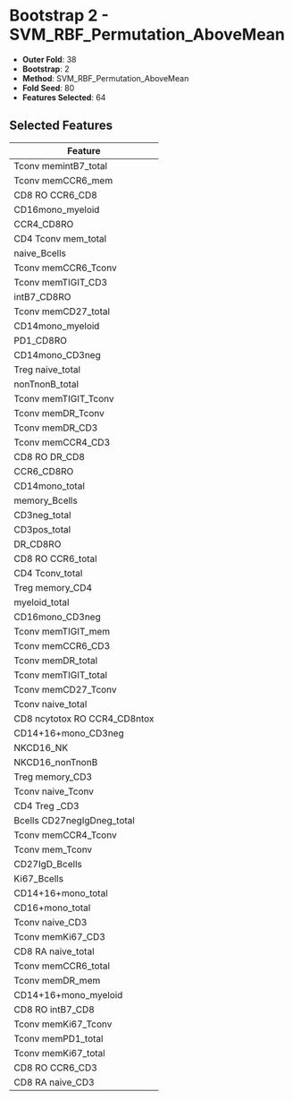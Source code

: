 # Bootstrap 2 - SVM_RBF_Permutation_AboveMean

- **Outer Fold**: 38
- **Bootstrap**: 2
- **Method**: SVM_RBF_Permutation_AboveMean
- **Fold Seed**: 80
- **Features Selected**: 64

## Selected Features

| Feature |
|---------|
| Tconv memintB7_total |
| Tconv memCCR6_mem |
| CD8 RO CCR6_CD8 |
| CD16mono_myeloid |
| CCR4_CD8RO |
| CD4 Tconv mem_total |
| naive_Bcells |
| Tconv memCCR6_Tconv |
| Tconv memTIGIT_CD3 |
| intB7_CD8RO |
| Tconv memCD27_total |
| CD14mono_myeloid |
| PD1_CD8RO |
| CD14mono_CD3neg |
| Treg naive_total |
| nonTnonB_total |
| Tconv memTIGIT_Tconv |
| Tconv memDR_Tconv |
| Tconv memDR_CD3 |
| Tconv memCCR4_CD3 |
| CD8 RO DR_CD8 |
| CCR6_CD8RO |
| CD14mono_total |
| memory_Bcells |
| CD3neg_total |
| CD3pos_total |
| DR_CD8RO |
| CD8 RO CCR6_total |
| CD4 Tconv_total |
| Treg memory_CD4 |
| myeloid_total |
| CD16mono_CD3neg |
| Tconv memTIGIT_mem |
| Tconv memCCR6_CD3 |
| Tconv memDR_total |
| Tconv memTIGIT_total |
| Tconv memCD27_Tconv |
| Tconv naive_total |
| CD8 ncytotox RO CCR4_CD8ntox |
| CD14+16+mono_CD3neg |
| NKCD16_NK |
| NKCD16_nonTnonB |
| Treg memory_CD3 |
| Tconv naive_Tconv |
| CD4 Treg _CD3 |
| Bcells CD27negIgDneg_total |
| Tconv memCCR4_Tconv |
| Tconv mem_Tconv |
| CD27IgD_Bcells |
| Ki67_Bcells |
| CD14+16+mono_total |
| CD16+mono_total |
| Tconv naive_CD3 |
| Tconv memKi67_CD3 |
| CD8 RA naive_total |
| Tconv memCCR6_total |
| Tconv memDR_mem |
| CD14+16+mono_myeloid |
| CD8 RO intB7_CD8 |
| Tconv memKi67_Tconv |
| Tconv memPD1_total |
| Tconv memKi67_total |
| CD8 RO CCR6_CD3 |
| CD8 RA naive_CD3 |
